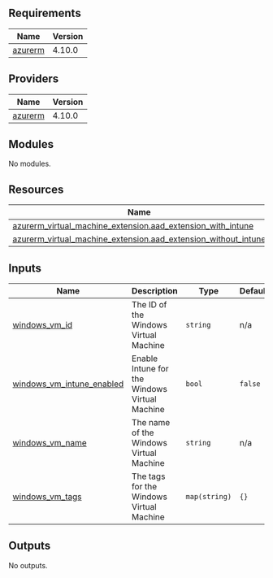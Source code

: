 <!-- BEGIN_TF_DOCS -->
## Requirements

| Name | Version |
|------|---------|
| <a name="requirement_azurerm"></a> [azurerm](#requirement\_azurerm) | 4.10.0 |

## Providers

| Name | Version |
|------|---------|
| <a name="provider_azurerm"></a> [azurerm](#provider\_azurerm) | 4.10.0 |

## Modules

No modules.

## Resources

| Name | Type |
|------|------|
| [azurerm_virtual_machine_extension.aad_extension_with_intune](https://registry.terraform.io/providers/hashicorp/azurerm/4.10.0/docs/resources/virtual_machine_extension) | resource |
| [azurerm_virtual_machine_extension.aad_extension_without_intune](https://registry.terraform.io/providers/hashicorp/azurerm/4.10.0/docs/resources/virtual_machine_extension) | resource |

## Inputs

| Name | Description | Type | Default | Required |
|------|-------------|------|---------|:--------:|
| <a name="input_windows_vm_id"></a> [windows\_vm\_id](#input\_windows\_vm\_id) | The ID of the Windows Virtual Machine | `string` | n/a | yes |
| <a name="input_windows_vm_intune_enabled"></a> [windows\_vm\_intune\_enabled](#input\_windows\_vm\_intune\_enabled) | Enable Intune for the Windows Virtual Machine | `bool` | `false` | no |
| <a name="input_windows_vm_name"></a> [windows\_vm\_name](#input\_windows\_vm\_name) | The name of the Windows Virtual Machine | `string` | n/a | yes |
| <a name="input_windows_vm_tags"></a> [windows\_vm\_tags](#input\_windows\_vm\_tags) | The tags for the Windows Virtual Machine | `map(string)` | `{}` | no |

## Outputs

No outputs.
<!-- END_TF_DOCS -->
